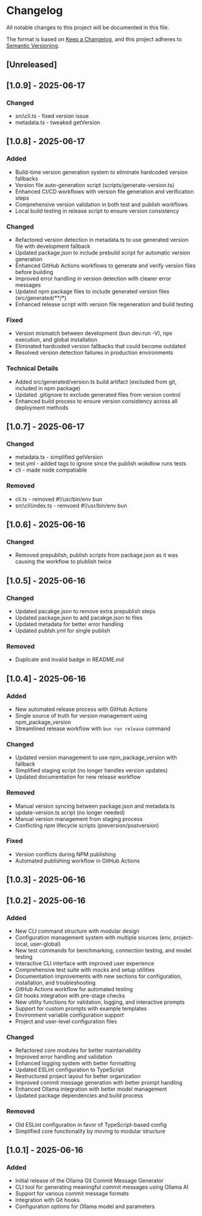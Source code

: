 # Changelog

All notable changes to this project will be documented in this file.

The format is based on [Keep a Changelog](https://keepachangelog.com/en/1.1.0/),
and this project adheres to [Semantic Versioning](https://semver.org/spec/v2.0.0.html).

## [Unreleased]

## [1.0.9] - 2025-06-17
### Changed
- src\cli.ts - fixed version issue
- metadata.ts - tweaked getVersion

## [1.0.8] - 2025-06-17
### Added

- Build-time version generation system to eliminate hardcoded version fallbacks
- Version file auto-generation script (scripts/generate-version.ts)
- Enhanced CI/CD workflows with version file generation and verification steps
- Comprehensive version validation in both test and publish workflows
- Local build testing in release script to ensure version consistency

### Changed

- Refactored version detection in metadata.ts to use generated version file with development fallback
- Updated package.json to include prebuild script for automatic version generation
- Enhanced GitHub Actions workflows to generate and verify version files before building
- Improved error handling in version detection with clearer error messages
- Updated npm package files to include generated version files (src/generated/**/*)
- Enhanced release script with version file regeneration and build testing

### Fixed

- Version mismatch between development (bun dev:run -V), npx execution, and global installation
- Eliminated hardcoded version fallbacks that could become outdated
- Resolved version detection failures in production environments

### Technical Details

- Added src/generated/version.ts build artifact (excluded from git, included in npm package)
- Updated .gitignore to exclude generated files from version control
- Enhanced build process to ensure version consistency across all deployment methods

## [1.0.7] - 2025-06-17
### Changed
- metadata.ts - simplified getVersion
- test.yml - added tags to ignore since the publish wokdlow runs tests
- cli - made node compatiable

### Removed
- cli.ts - removed #!/usr/bin/env bun
- src\cli\index.ts - remvoed #!/usr/bin/env bun

## [1.0.6] - 2025-06-16

### Changed
- Removed prepublish, publish scripts from package.json as it was causing the workflow to plublish twice

## [1.0.5] - 2025-06-16

### Changed
- Updated pacakge.json to remove extra prepublish steps
- Updated package.json to add pacakge.json to files
- Updated metadata for better error handling
- Updated publsh.yml for single publish

### Removed
- Duplicate and invalid badge in README.md

## [1.0.4] - 2025-06-16

### Added
- New automated release process with GitHub Actions
- Single source of truth for version management using npm_package_version
- Streamlined release workflow with `bun run release` command

### Changed
- Updated version management to use npm_package_version with fallback
- Simplified staging script (no longer handles version updates)
- Updated documentation for new release workflow

### Removed
- Manual version syncing between package.json and metadata.ts
- update-version.ts script (no longer needed)
- Manual version management from staging process
- Conflicting npm lifecycle scripts (preversion/postversion)

### Fixed
- Version conflicts during NPM publishing
- Automated publishing workflow in GitHub Actions

## [1.0.3] - 2025-06-16

## [1.0.2] - 2025-06-16

### Added

- New CLI command structure with modular design
- Configuration management system with multiple sources (env, project-local, user-global)
- New test commands for benchmarking, connection testing, and model testing
- Interactive CLI interface with improved user experience
- Comprehensive test suite with mocks and setup utilities
- Documentation improvements with new sections for configuration, installation, and troubleshooting
- GitHub Actions workflow for automated testing
- Git hooks integration with pre-stage checks
- New utility functions for validation, logging, and interactive prompts
- Support for custom prompts with example templates
- Environment variable configuration support
- Project and user-level configuration files

### Changed

- Refactored core modules for better maintainability
- Improved error handling and validation
- Enhanced logging system with better formatting
- Updated ESLint configuration to TypeScript
- Restructured project layout for better organization
- Improved commit message generation with better prompt handling
- Enhanced Ollama integration with better model management
- Updated package dependencies and build process

### Removed

- Old ESLint configuration in favor of TypeScript-based config
- Simplified core functionality by moving to modular structure

## [1.0.1] - 2025-06-16

### Added

- Initial release of the Ollama Git Commit Message Generator
- CLI tool for generating meaningful commit messages using Ollama AI
- Support for various commit message formats
- Integration with Git hooks
- Configuration options for Ollama model and parameters